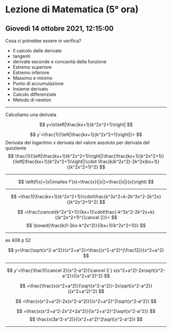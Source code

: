 # Lezione di Matematica (5° ora) 
## Giovedì 14 ottobre 2021, 12:15:00


Cosa ci potrebbe essere in verifica?
* Il calcolo delle derivate
* tangenti
* derivate seconde e concavità della funzione
* Estremo superiore
* Estremo inferiore
* Massimo e minimo
* Punto di accumulazione
* Insieme derivato
* Calcolo differenziale 
* Metodo di newton

---

Calcoliamo una derivata 

$$
y=\ln\left|\frac{kx+1}{k^2x^2+1}\right|
$$


$$
y'=\frac{1}{\left|\frac{kx+1}{k^2x^2+1}\right|}=
$$
Derivata del logaritmo x derivata del valore assoluto per derivata del quoziente
$$
\frac{1}{\left|\frac{kx+1}{k^2x^2+1}\right|}\frac{\frac{kx+1}{k^2x^2+1}}{\left|\frac{kx+1}{k^2x^2+1}\right|}\cdot \frac{k(k^2x^2)-2k^2x(kx+1)}{(k^2x^2+1)^2}
$$

---

$$
\left(f(x)=|x|\implies f'(x)=\frac{x}{|x|}=\frac{|x|}{x}\right)
$$

---

$$
=\frac1{\frac{kx+1}{k^2x^2+1}}\cdot\frac{k^3x^2+k-2k^3x^2-2k^2x}{(k^2x^2+1)^2}
$$

$$
=\frac{\cancel{k^2x^2+1}}{kx+1}\cdot\frac{-k^3x^2-2k^2x+k}{(k^2x^2+1)^{\cancel 2}}=
$$
$$
\boxed{\frac{k(1-2kx-k^2x^2)}{(kx+1)(k^2x^2+1)}}
$$


---


es 408 p 52 


$$
y=\frac{\sqrt{x^2-a^2}}{x^2+a^2}=\frac{(x^2-a^2)^{\frac12}}{x^2+a^2}
$$

---

$$
y'=\frac{\frac1{\cancel 2}(x^2-a^2){\cancel 2 } x(x^2+a^2)-2x\sqrt{x^2-a^2}}{(x^2+a^2)^2}
$$

$$
=\frac{\frac{x(x^2+a^2)}{\sqrt{x^2-a^2}}-2x\sqrt{x^2-a^2}}{(x^2+a^2)^2}
$$


$$
=\frac{x(x^2+a^2)-2x(x^2-a^2)}{(x^2+a^2)^2\sqrt{x^2-a^2}}
$$

$$
=\frac{x(x^2+a^2-2x^2+2a^2)}{(x^2+a^2)^2\sqrt{x^2-a^2}}
$$
$$
\frac{x(3a^2-x^2)}{(x^2+a^2)^2\sqrt{x^2-a^2}}
$$

---



<!--stackedit_data:
eyJoaXN0b3J5IjpbLTIwMzMxMjU5NTQsLTE2OTM0NTU1ODZdfQ
==
-->